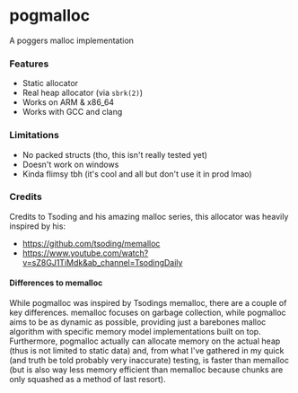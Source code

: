 # pogmalloc

A poggers malloc implementation

### Features

* Static allocator
* Real heap allocator (via `sbrk(2)`)
* Works on ARM & x86_64
* Works with GCC and clang 

### Limitations

* No packed structs (tho, this isn't really tested yet)
* Doesn't work on windows
* Kinda flimsy tbh (it's cool and all but don't use it in prod lmao)

### Credits

Credits to Tsoding and his amazing malloc series, this allocator was heavily inspired by his:
* https://github.com/tsoding/memalloc
* https://www.youtube.com/watch?v=sZ8GJ1TiMdk&ab_channel=TsodingDaily

#### Differences to memalloc

While pogmalloc was inspired by Tsodings memalloc, there are a couple of key differences. memalloc focuses on garbage collection, while 
pogmalloc aims to be as dynamic as possible, providing just a barebones malloc algorithm with specific memory model implementations built 
on top. Furthermore, pogmalloc actually can allocate memory on the actual heap (thus is not limited to static data) and, from what I've gathered
in my quick (and truth be told probably very inaccurate) testing, is faster than memalloc (but is also way less memory efficient than memalloc because 
chunks are only squashed as a method of last resort).
